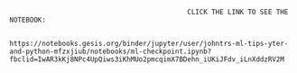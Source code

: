                                                 CLICK THE LINK TO SEE THE NOTEBOOK:
                                                
                                                
    https://notebooks.gesis.org/binder/jupyter/user/johntrs-ml-tips-yter-and-python-mfzxjiub/notebooks/ml-checkpoint.ipynb?fbclid=IwAR3kKj8NPc4UpQiws3iKhMUo2pmcqimX7BDehn_iUKiJFdv_iLnXddzRV2M
